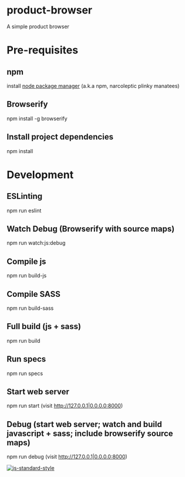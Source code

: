 # product-browser
A simple product browser

# Pre-requisites

## npm
install [node package manager](https://www.npmjs.com/) (a.k.a npm, narcoleptic plinky manatees)

## Browserify
npm install -g browserify

## Install project dependencies
npm install

# Development

## ESLinting
npm run eslint

## Watch Debug (Browserify with source maps)
npm run watch:js:debug

## Compile js
npm run build-js

## Compile SASS
npm run build-sass

## Full build (js + sass)
npm run build

## Run specs
npm run specs

## Start web server 
npm run start
(visit http://127.0.0.1|0.0.0.0:8000)

## Debug (start web server; watch and build javascript + sass; include browserify source maps)
npm run debug
(visit http://127.0.0.1|0.0.0.0:8000)

[![js-standard-style](https://cdn.rawgit.com/feross/standard/master/badge.svg)](https://github.com/feross/standard)

